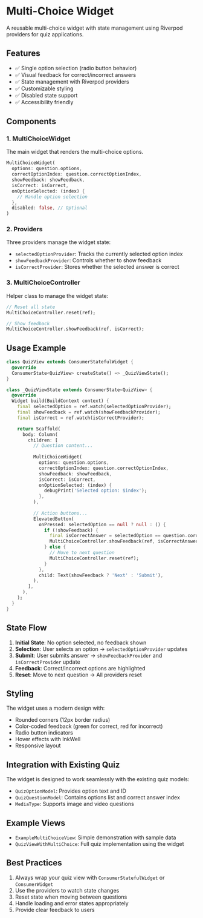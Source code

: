 # Multi-Choice Widget

A reusable multi-choice widget with state management using Riverpod providers for quiz applications.

## Features

- ✅ Single option selection (radio button behavior)
- ✅ Visual feedback for correct/incorrect answers
- ✅ State management with Riverpod providers
- ✅ Customizable styling
- ✅ Disabled state support
- ✅ Accessibility friendly

## Components

### 1. MultiChoiceWidget

The main widget that renders the multi-choice options.

```dart
MultiChoiceWidget(
  options: question.options,
  correctOptionIndex: question.correctOptionIndex,
  showFeedback: showFeedback,
  isCorrect: isCorrect,
  onOptionSelected: (index) {
    // Handle option selection
  },
  disabled: false, // Optional
)
```

### 2. Providers

Three providers manage the widget state:

- `selectedOptionProvider`: Tracks the currently selected option index
- `showFeedbackProvider`: Controls whether to show feedback
- `isCorrectProvider`: Stores whether the selected answer is correct

### 3. MultiChoiceController

Helper class to manage the widget state:

```dart
// Reset all state
MultiChoiceController.reset(ref);

// Show feedback
MultiChoiceController.showFeedback(ref, isCorrect);
```

## Usage Example

```dart
class QuizView extends ConsumerStatefulWidget {
  @override
  ConsumerState<QuizView> createState() => _QuizViewState();
}

class _QuizViewState extends ConsumerState<QuizView> {
  @override
  Widget build(BuildContext context) {
    final selectedOption = ref.watch(selectedOptionProvider);
    final showFeedback = ref.watch(showFeedbackProvider);
    final isCorrect = ref.watch(isCorrectProvider);

    return Scaffold(
      body: Column(
        children: [
          // Question content...
          
          MultiChoiceWidget(
            options: question.options,
            correctOptionIndex: question.correctOptionIndex,
            showFeedback: showFeedback,
            isCorrect: isCorrect,
            onOptionSelected: (index) {
              debugPrint('Selected option: $index');
            },
          ),
          
          // Action buttons...
          ElevatedButton(
            onPressed: selectedOption == null ? null : () {
              if (!showFeedback) {
                final isCorrectAnswer = selectedOption == question.correctOptionIndex;
                MultiChoiceController.showFeedback(ref, isCorrectAnswer);
              } else {
                // Move to next question
                MultiChoiceController.reset(ref);
              }
            },
            child: Text(showFeedback ? 'Next' : 'Submit'),
          ),
        ],
      ),
    );
  }
}
```

## State Flow

1. **Initial State**: No option selected, no feedback shown
2. **Selection**: User selects an option → `selectedOptionProvider` updates
3. **Submit**: User submits answer → `showFeedbackProvider` and `isCorrectProvider` update
4. **Feedback**: Correct/incorrect options are highlighted
5. **Reset**: Move to next question → All providers reset

## Styling

The widget uses a modern design with:
- Rounded corners (12px border radius)
- Color-coded feedback (green for correct, red for incorrect)
- Radio button indicators
- Hover effects with InkWell
- Responsive layout

## Integration with Existing Quiz

The widget is designed to work seamlessly with the existing quiz models:

- `QuizOptionModel`: Provides option text and ID
- `QuizQuestionModel`: Contains options list and correct answer index
- `MediaType`: Supports image and video questions

## Example Views

- `ExampleMultiChoiceView`: Simple demonstration with sample data
- `QuizViewWithMultiChoice`: Full quiz implementation using the widget

## Best Practices

1. Always wrap your quiz view with `ConsumerStatefulWidget` or `ConsumerWidget`
2. Use the providers to watch state changes
3. Reset state when moving between questions
4. Handle loading and error states appropriately
5. Provide clear feedback to users 